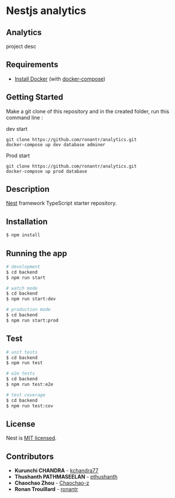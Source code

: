 
# Nestjs analytics
## Analytics

project desc

## Requirements

* [Install Docker](https://docs.docker.com/get-docker/) (with [docker-compose](https://docs.docker.com/compose/install/))

## Getting Started

Make a git clone of this repository and in the created folder, run this command line :

dev start
```
git clone https://github.com/ronantr/analytics.git
docker-compose up dev database adminer 
```
Prod start
```
git clone https://github.com/ronantr/analytics.git
docker-compose up prod database
```
## Description

[Nest](https://github.com/nestjs/nest) framework TypeScript starter repository.

## Installation

```bash
$ npm install
```

## Running the app

```bash
# development
$ cd backend
$ npm run start

# watch mode
$ cd backend
$ npm run start:dev

# production mode
$ cd backend
$ npm run start:prod
```

## Test

```bash
# unit tests
$ cd backend
$ npm run test

# e2e tests
$ cd backend
$ npm run test:e2e

# test coverage
$ cd backend
$ npm run test:cov
```

## License

Nest is [MIT licensed](LICENSE).

## Contributors

* **Kurunchi CHANDRA** - [kchandra77](https://github.com/kchandra77)
* **Thushanth PATHMASEELAN** - [pthushanth](https://github.com/pthushanth)
* **Chaochao Zhou** - [Chaochao-z](https://github.com/Chaochao-z)
* **Ronan Trouillard** - [ronantr](https://github.com/ronantr)